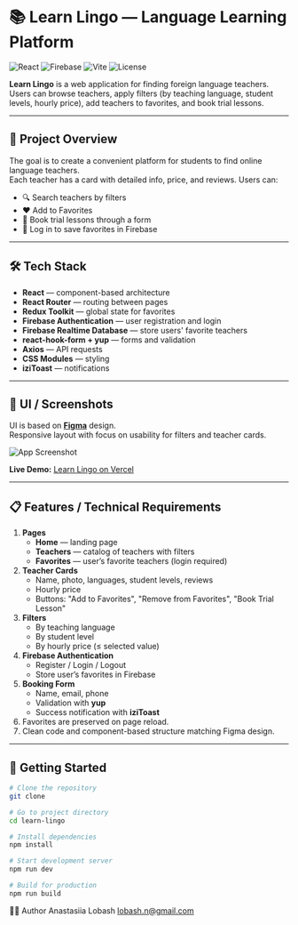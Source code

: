 # 📚 Learn Lingo — Language Learning Platform

![React](https://img.shields.io/badge/React-18.2.0-blue?logo=react&logoColor=white)
![Firebase](https://img.shields.io/badge/Firebase-9.22.1-orange?logo=firebase&logoColor=white)
![Vite](https://img.shields.io/badge/Vite-4.4.9-yellow?logo=vite&logoColor=white)
![License](https://img.shields.io/badge/License-MIT-green)

**Learn Lingo** is a web application for finding foreign language teachers.  
Users can browse teachers, apply filters (by teaching language, student levels, hourly price), add teachers to favorites, and book trial lessons.

---

## 🎯 Project Overview

The goal is to create a convenient platform for students to find online language teachers.  
Each teacher has a card with detailed info, price, and reviews. Users can:

- 🔍 Search teachers by filters
- ❤️ Add to Favorites
- 📩 Book trial lessons through a form
- 🔑 Log in to save favorites in Firebase

---

## 🛠 Tech Stack

- **React** — component-based architecture
- **React Router** — routing between pages
- **Redux Toolkit** — global state for favorites
- **Firebase Authentication** — user registration and login
- **Firebase Realtime Database** — store users' favorite teachers
- **react-hook-form + yup** — forms and validation
- **Axios** — API requests
- **CSS Modules** — styling
- **iziToast** — notifications

---

## 🎨 UI / Screenshots

UI is based on [**Figma**](https://www.figma.com/design/RhEgycyV6AiKomLNQ1ZEU8/Learn-Lingo--Copy-?node-id=44-649&t=Z603El6fSYhhsy0f-0) design.  
Responsive layout with focus on usability for filters and teacher cards.

![App Screenshot](./screenshot.png)

**Live Demo:** [Learn Lingo on Vercel](https://your-project.vercel.app)

---

## 📋 Features / Technical Requirements

1. **Pages**
   - **Home** — landing page
   - **Teachers** — catalog of teachers with filters
   - **Favorites** — user’s favorite teachers (login required)
2. **Teacher Cards**
   - Name, photo, languages, student levels, reviews
   - Hourly price
   - Buttons: "Add to Favorites", "Remove from Favorites", "Book Trial Lesson"
3. **Filters**
   - By teaching language
   - By student level
   - By hourly price (≤ selected value)
4. **Firebase Authentication**
   - Register / Login / Logout
   - Store user’s favorites in Firebase
5. **Booking Form**
   - Name, email, phone
   - Validation with **yup**
   - Success notification with **iziToast**
6. Favorites are preserved on page reload.
7. Clean code and component-based structure matching Figma design.

---

## 🚀 Getting Started

```bash
# Clone the repository
git clone

# Go to project directory
cd learn-lingo

# Install dependencies
npm install

# Start development server
npm run dev

# Build for production
npm run build
```

👩‍💻 Author
Anastasiia Lobash
lobash.n@gmail.com
